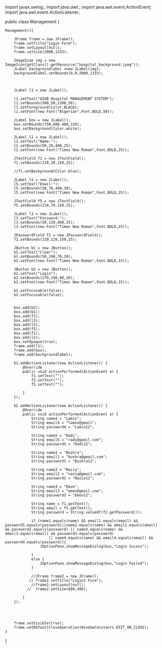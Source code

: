 import javax.swing.*;
import java.awt.*;
import java.awt.event.ActionEvent;
import java.awt.event.ActionListener;

public class Management {

    Management(){

        JFrame frame = new JFrame();
        frame.setTitle("Login Form");
        frame.setLayout(null);
        frame.setSize(2000,1333);

        ImageIcon img = new ImageIcon(getClass().getResource("hospital_background.jpeg"));
        JLabel backgroundlabel =new JLabel(img);
        backgroundlabel.setBounds(0,0,2000,1333);



        JLabel l1 = new JLabel();

        l1.setText("AIUB Hospital MANAGEMENT SYSTEM");
        l1.setBounds(500,50,1200,50);
        l1.setForeground(Color.BLACK);
        l1.setFont(new Font("Algerian",Font.BOLD,50));

        JLabel box = new JLabel();
        box.setBounds(750,600,400,220);
        box.setBackground(Color.white);

        JLabel l2 = new JLabel();
        l2.setText("Name:");
        l2.setBounds(50,20,400,25);
        l2.setFont(new Font("Times New Roman",Font.BOLD,25));

        JTextField f1 = new JTextField();
        f1.setBounds(210,20,150,25);

        //f1.setBackground(Color.blue);

        JLabel l5 = new JLabel();
        l5.setText("Email:");
        l5.setBounds(50,70,400,30);
        l5.setFont(new Font("Times New Roman",Font.BOLD,25));

        JTextField f5 = new JTextField();
        f5.setBounds(210,70,150,25);

        JLabel l3 = new JLabel();
        l3.setText("Password:");
        l3.setBounds(50,120,400,25);
        l3.setFont(new Font("Times New Roman",Font.BOLD,25));

        JPasswordField f2 = new JPasswordField();
        f2.setBounds(210,120,150,25);

        JButton b1 = new JButton();
        b1.setText("Clear");
        b1.setBounds(50,190,70,20);
        b1.setFont(new Font("Times New Roman",Font.BOLD,15));

        JButton b2 = new JButton();
        b2.setText("Login");
        b2.setBounds(270,190,80,20);
        b2.setFont(new Font("Times New Roman",Font.BOLD,15));

        b1.setFocusable(false);
        b2.setFocusable(false);


        box.add(b2);
        box.add(b1);
        box.add(f2);
        box.add(l3);
        box.add(l5);
        box.add(f5);
        box.add(f1);
        box.add(l2);
        box.setOpaque(true);
        frame.add(l1);
        frame.add(box);
        frame.add(backgroundlabel);

        b1.addActionListener(new ActionListener() {
            @Override
            public void actionPerformed(ActionEvent e) {
                f1.setText("");
                f2.setText("");
                f5.setText("");

            }
        });

        b2.addActionListener(new ActionListener() {
            @Override
            public void actionPerformed(ActionEvent e) {
                String name4 = "Lamin";
                String email4 = "lamin@gmail";
                String password4 = "Lamin12";

                String name5 = "Radi";
                String email5 = "radi@gamil.com";
                String password5 = "Radi12";

                String name1 = "Bushra";
                String email1 = "bushra@gmail.com";
                String password1 = "Bushra12";

                String name2 = "Nazia";
                String email2 = "nazia@gmail.com";
                String password2 = "Nazia12";

                String name3 = "Emon";
                String email3 = "emon@gmail.com";
                String password3 = "Emon12";

                String name = f1.getText();
                String email = f5.getText();
                String password = String.valueOf(f2.getPassword());

                if (name1.equals(name) && email1.equals(email) && password1.equals(password)||name2.equals(name) && email2.equals(email) && password2.equals(password) || name3.equals(name) && email3.equals(email) && password3.equals(password)
                        || name4.equals(name) && email4.equals(email) && password4.equals(password)){
                    JOptionPane.showMessageDialog(box,"Login Sucess");

                }
                else {
                    JOptionPane.showMessageDialog(box,"Login Failed");
                }

                //JFrame frame2 = new JFrame();
               // frame2.setTitle("Login2 Form");
                //frame2.setLayout(null);
              //  frame2.setSize(600,400);

            }
        });




        frame.setVisible(true);
        frame.setDefaultCloseOperation(WindowConstants.EXIT_ON_CLOSE);
    }
}

